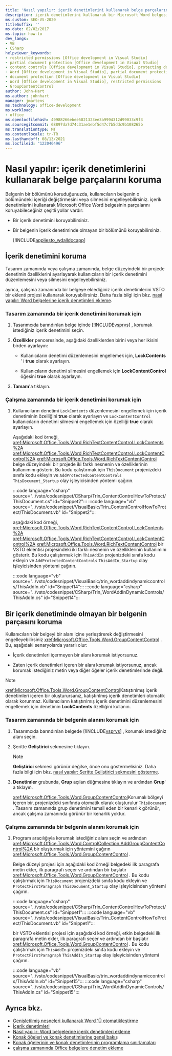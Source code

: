 ```yaml
---
title: 'Nasıl yapılır: içerik denetimlerini kullanarak belge parçalarını koruma'
description: içerik denetimlerini kullanarak bir Microsoft Word belgesinin parçalarını korumak için Visual Studio nasıl kullanabileceğinizi öğrenin.
ms.custom: SEO-VS-2020
titleSuffix: ''
ms.date: 02/02/2017
ms.topic: how-to
dev_langs:
- VB
- CSharp
helpviewer_keywords:
- restricted permissions [Office development in Visual Studio]
- partial document protection [Office development in Visual Studio]
- content controls [Office development in Visual Studio], protecting documents
- Word [Office development in Visual Studio], partial document protection
- document protection [Office development in Visual Studio]
- Word [Office development in Visual Studio], restricted permissions
- GroupContentControl
author: John-Hart
ms.author: johnhart
manager: jmartens
ms.technology: office-development
ms.workload:
- office
ms.openlocfilehash: 49988266ebee5821323ee3a9994312d99033c9f3
ms.sourcegitcommit: 68897da7d74c31ae1ebf5d47c7b5ddc9b108265b
ms.translationtype: MT
ms.contentlocale: tr-TR
ms.lasthandoff: 08/13/2021
ms.locfileid: "122046496"
---
```

# <a name="how-to-protect-parts-of-documents-by-using-content-controls"></a>Nasıl yapılır: içerik denetimlerini kullanarak belge parçalarını koruma
  Belgenin bir bölümünü koruduğunuzda, kullanıcıların belgenin o bölümündeki içeriği değiştirmesini veya silmesini engelleyebilirsiniz. içerik denetimlerini kullanarak Microsoft Office Word belgesinin parçalarını koruyabileceğiniz çeşitli yollar vardır:

- Bir içerik denetimini koruyabilirsiniz.

- Bir belgenin içerik denetiminde olmayan bir bölümünü koruyabilirsiniz.

  [!INCLUDE[appliesto_wdalldocapp](../vsto/includes/appliesto-wdalldocapp-md.md)]

## <a name="protect-a-content-control"></a><a name="EditDeleteControl"></a> İçerik denetimini koruma
 Tasarım zamanında veya çalışma zamanında, belge düzeyindeki bir projede denetimin özelliklerini ayarlayarak kullanıcıların bir içerik denetimini düzenlemesini veya silmesini engelleyebilirsiniz.

 ayrıca, çalışma zamanında bir belgeye eklediğiniz içerik denetimlerini VSTO bir eklenti projesi kullanarak koruyabilirsiniz. Daha fazla bilgi için bkz. [nasıl yapılır: Word belgelerine içerik denetimleri ekleme](../vsto/how-to-add-content-controls-to-word-documents.md).

### <a name="to-protect-a-content-control-at-design-time"></a>Tasarım zamanında bir içerik denetimini korumak için

1. Tasarımcıda barındırılan belge içinde [!INCLUDE[vsprvs](../sharepoint/includes/vsprvs-md.md)] , korumak istediğiniz içerik denetimini seçin.

2. **Özellikler** penceresinde, aşağıdaki özelliklerden birini veya her ikisini birden ayarlayın:

    - Kullanıcıların denetimi düzenlemesini engellemek için, **LockContents** ' i **true** olarak ayarlayın.

    - Kullanıcıların denetimi silmesini engellemek için **LockContentControl** öğesini **true** olarak ayarlayın.

3. **Tamam**'a tıklayın.

### <a name="to-protect-a-content-control-at-run-time"></a>Çalışma zamanında bir içerik denetimini korumak için

1. Kullanıcıların denetimi `LockContents` düzenlemesini engellemek için içerik denetiminin özelliğini **true** olarak ayarlayın ve `LockContentControl` kullanıcıların denetimi silmesini engellemek için özelliği **true** olarak ayarlayın.

     Aşağıdaki kod örneği, <xref:Microsoft.Office.Tools.Word.RichTextContentControl.LockContents%2A> <xref:Microsoft.Office.Tools.Word.RichTextContentControl.LockContentControl%2A> <xref:Microsoft.Office.Tools.Word.RichTextContentControl> belge düzeyindeki bir projede iki farklı nesnenin ve özelliklerinin kullanımını gösterir. Bu kodu çalıştırmak için `ThisDocument` projenizdeki sınıfa kodu ekleyin ve `AddProtectedContentControls` `ThisDocument_Startup` olay işleyicisinden yöntemi çağırın.

     :::code language="csharp" source="../vsto/codesnippet/CSharp/Trin_ContentControlHowToProtect/ThisDocument.cs" id="Snippet2":::
     :::code language="vb" source="../vsto/codesnippet/VisualBasic/Trin_ContentControlHowToProtect/ThisDocument.vb" id="Snippet2":::

     aşağıdaki kod örneği, <xref:Microsoft.Office.Tools.Word.RichTextContentControl.LockContents%2A> <xref:Microsoft.Office.Tools.Word.RichTextContentControl.LockContentControl%2A> <xref:Microsoft.Office.Tools.Word.RichTextContentControl> bir VSTO eklentisi projesindeki iki farklı nesnenin ve özelliklerinin kullanımını gösterir. Bu kodu çalıştırmak için `ThisAddIn` projenizdeki sınıfa kodu ekleyin ve `AddProtectedContentControls` `ThisAddIn_Startup` olay işleyicisinden yöntemi çağırın.

     :::code language="vb" source="../vsto/codesnippet/VisualBasic/trin_wordaddindynamiccontrols/ThisAddIn.vb" id="Snippet14":::
     :::code language="csharp" source="../vsto/codesnippet/CSharp/Trin_WordAddInDynamicControls/ThisAddIn.cs" id="Snippet14":::

## <a name="protect-a-part-of-a-document-that-is-not-in-a-content-control"></a>Bir içerik denetiminde olmayan bir belgenin parçasını koruma
 Kullanıcıların bir belgeyi bir alanı içine yerleştirerek değiştirmesini engelleyebilirsiniz <xref:Microsoft.Office.Tools.Word.GroupContentControl> . Bu, aşağıdaki senaryolarda yararlı olur:

- İçerik denetimleri içermeyen bir alanı korumak istiyorsunuz.

- Zaten içerik denetimleri içeren bir alanı korumak istiyorsunuz, ancak korumak istediğiniz metin veya diğer öğeler içerik denetimlerinde değil.

> [!NOTE]
> <xref:Microsoft.Office.Tools.Word.GroupContentControl>Katıştırılmış içerik denetimleri içeren bir oluşturursanız, katıştırılmış içerik denetimleri otomatik olarak korunmaz. Kullanıcıların katıştırılmış içerik denetimini düzenlemesini engellemek için denetimin **LockContents** özelliğini kullanın.

### <a name="to-protect-an-area-of-a-document-at-design-time"></a>Tasarım zamanında bir belgenin alanını korumak için

1. Tasarımcıda barındırılan belgede [!INCLUDE[vsprvs](../sharepoint/includes/vsprvs-md.md)] , korumak istediğiniz alanı seçin.

2. Şeritte **Geliştirici** sekmesine tıklayın.

    > [!NOTE]
    > **Geliştirici** sekmesi görünür değilse, önce onu göstermelisiniz. Daha fazla bilgi için bkz. [nasıl yapılır: Şeritte Geliştirici sekmesini gösterme](../vsto/how-to-show-the-developer-tab-on-the-ribbon.md).

3. **Denetimler** grubunda, **Grup** açılan düğmesine tıklayın ve ardından **Grup**' a tıklayın.

     <xref:Microsoft.Office.Tools.Word.GroupContentControl>Korumalı bölgeyi içeren bir, projenizdeki sınıfında otomatik olarak oluşturulur `ThisDocument` . Tasarım zamanında grup denetimini temsil eden bir kenarlık görünür, ancak çalışma zamanında görünür bir kenarlık yoktur.

### <a name="to-protect-an-area-of-a-document-at-run-time"></a>Çalışma zamanında bir belgenin alanını korumak için

1. Program aracılığıyla korumak istediğiniz alanı seçin ve ardından <xref:Microsoft.Office.Tools.Word.ControlCollection.AddGroupContentControl%2A> bir oluşturmak için yöntemini çağırın <xref:Microsoft.Office.Tools.Word.GroupContentControl> .

     Belge düzeyi projesi için aşağıdaki kod örneği belgedeki ilk paragrafa metin ekler, ilk paragrafı seçer ve ardından bir başlatır <xref:Microsoft.Office.Tools.Word.GroupContentControl> . Bu kodu çalıştırmak için `ThisDocument` projenizdeki sınıfa kodu ekleyin ve `ProtectFirstParagraph` `ThisDocument_Startup` olay işleyicisinden yöntemi çağırın.

     :::code language="csharp" source="../vsto/codesnippet/CSharp/Trin_ContentControlHowToProtect/ThisDocument.cs" id="Snippet1":::
     :::code language="vb" source="../vsto/codesnippet/VisualBasic/Trin_ContentControlHowToProtect/ThisDocument.vb" id="Snippet1":::

     bir VSTO eklentisi projesi için aşağıdaki kod örneği, etkin belgedeki ilk paragrafa metin ekler, ilk paragrafı seçer ve ardından bir başlatır <xref:Microsoft.Office.Tools.Word.GroupContentControl> . Bu kodu çalıştırmak için `ThisAddIn` projenizdeki sınıfa kodu ekleyin ve `ProtectFirstParagraph` `ThisAddIn_Startup` olay işleyicisinden yöntemi çağırın.

     :::code language="vb" source="../vsto/codesnippet/VisualBasic/trin_wordaddindynamiccontrols/ThisAddIn.vb" id="Snippet15":::
     :::code language="csharp" source="../vsto/codesnippet/CSharp/Trin_WordAddInDynamicControls/ThisAddIn.cs" id="Snippet15":::

## <a name="see-also"></a>Ayrıca bkz.
- [Genişletilmiş nesneleri kullanarak Word 'Ü otomatikleştirme](../vsto/automating-word-by-using-extended-objects.md)
- [İçerik denetimleri](../vsto/content-controls.md)
- [Nasıl yapılır: Word belgelerine içerik denetimleri ekleme](../vsto/how-to-add-content-controls-to-word-documents.md)
- [Konak öğeleri ve konak denetimlerine genel bakış](../vsto/host-items-and-host-controls-overview.md)
- [Konak öğelerinin ve konak denetimlerinin programlama sınırlamaları](../vsto/programmatic-limitations-of-host-items-and-host-controls.md)
- [çalışma zamanında Office belgelere denetim ekleme](../vsto/adding-controls-to-office-documents-at-run-time.md)
